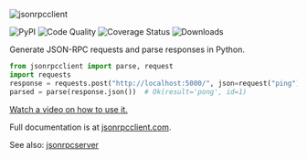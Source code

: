 <img
    alt="jsonrpcclient"
    style="margin: 0 auto;"
    src="https://github.com/explodinglabs/jsonrpcclient/blob/main/docs/logo.png?raw=true"
/>

![PyPI](https://img.shields.io/pypi/v/jsonrpcclient.svg)
![Code Quality](https://github.com/explodinglabs/jsonrpcclient/actions/workflows/code-quality.yml/badge.svg)
![Coverage Status](https://coveralls.io/repos/github/explodinglabs/jsonrpcclient/badge.svg?branch=main)
![Downloads](https://img.shields.io/pypi/dm/jsonrpcclient.svg)

Generate JSON-RPC requests and parse responses in Python.

```python
from jsonrpcclient import parse, request
import requests
response = requests.post("http://localhost:5000/", json=request("ping"))
parsed = parse(response.json())  # Ok(result='pong', id=1)
```

[Watch a video on how to use it.](https://www.youtube.com/watch?v=PxQagaZ0PsY)

Full documentation is at [jsonrpcclient.com](https://www.jsonrpcclient.com/).

See also: [jsonrpcserver](https://github.com/explodinglabs/jsonrpcserver)

